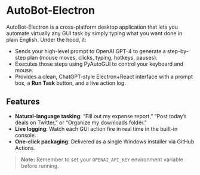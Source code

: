 # AutoBot-Electron

AutoBot-Electron is a cross-platform desktop application that lets you automate virtually any GUI task by simply typing what you want done in plain English. Under the hood, it:

- Sends your high-level prompt to OpenAI GPT-4 to generate a step-by-step plan (mouse moves, clicks, typing, hotkeys, pauses).  
- Executes those steps using PyAutoGUI to control your keyboard and mouse.  
- Provides a clean, ChatGPT-style Electron+React interface with a prompt box, a **Run Task** button, and a live action log.

## Features

- **Natural-language tasking**: “Fill out my expense report,” “Post today’s deals on Twitter,” or “Organize my downloads folder.”  
- **Live logging**: Watch each GUI action fire in real time in the built-in console.  
- **One-click packaging**: Delivered as a single Windows installer via GitHub Actions.

> **Note:** Remember to set your `OPENAI_API_KEY` environment variable before running.
